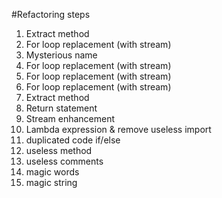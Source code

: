 #Refactoring steps

1. Extract method
2. For loop replacement (with stream)
3. Mysterious name
4. For loop replacement (with stream)
5. For loop replacement (with stream)
6. For loop replacement (with stream)
7. Extract method
8. Return statement
9. Stream enhancement
10. Lambda expression & remove useless import
11. duplicated code if/else
12. useless method
13. useless comments
14. magic words
15. magic string
